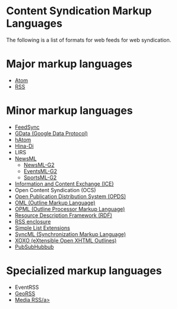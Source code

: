 # Content Syndication Markup Languages
The following is a list of formats for web feeds for web syndication.

# Major markup languages

- <a href="https://tools.ietf.org/html/rfc4287" target="_blank" >Atom</a>
- <a href="http://www.xul.fr/en-xml-rss.html" target="_blank" >RSS</a>

# Minor markup languages

- <a href="http://feedsyncsamples.codeplex.com/wikipage?title=FeedSync%20for%20Atom%20and%20RSS%20%28v1.0%29%20specification" target="_blank" >FeedSync</a>
- <a href="https://developers.google.com/gdata/" target="_blank" >GData (Google Data Protocol)</a>
- <a href="http://microformats.org/wiki/hatom" target="_blank" >hAtom</a>
- <a href="http://kohgushi.fastwave.gr.jp/hina-doc/" target="_blank" >Hina-Di</a>
- LIRS
- <a href="https://iptc.org/standards/newsml-g2/" target="_blank" >NewsML</a>
  - <a href="https://iptc.org/standards/newsml-g2/" target="_blank" >NewsML-G2</a>
  - <a href="https://iptc.org/standards/eventsml-g2/" target="_blank" >EventsML-G2</a>
  - <a href="https://iptc.org/standards/sportsml-g2/" target="_blank" >SportsML-G2</a>
- <a href="http://xml.coverpages.org/ice.html" target="_blank" >Information and Content Exchange (ICE) </a>
- Open Content Syndication (OCS)
- <a href="http://opds-spec.org/specs/" target="_blank" >Open Publication Distribution System (OPDS)</a>
- <a href="https://en.wikipedia.org/wiki/OML" target="_blank" >OML (Outline Markup Language)</a>
- <a href="http://dev.opml.org/spec2.html" target="_blank" >OPML (Outline Processor Markup Language)</a>
- <a href="http://www.w3.org/TR/2014/REC-rdf11-concepts-20140225/" target="_blank" >Resource Description Framework (RDF)</a>
- <a href="http://www.rssboard.org/rss-specification#ltenclosuregtSubelementOfLtitemgt" target="_blank" >RSS enclosure</a>
- <a href="https://msdn.microsoft.com/en-us/library/gg427659" target="_blank" >Simple List Extensions</a>
- <a href="http://technical.openmobilealliance.org/Technical/technical-information/material-from-affiliates/syncml" target="_blank" >SyncML (Synchronization Markup Language)</a>
- <a href="http://microformats.org/wiki/xoxo" target="_blank" >XOXO (eXtensible Open XHTML Outlines)</a>
- <a href="https://github.com/pubsubhubbub" target="_blank" >PubSubHubbub</a>

# Specialized markup languages

- EventRSS
- <a href="http://www.georss.org/" target="_blank" >GeoRSS</a>
- <a href="http://www.rssboard.org/media-rss" target="_blank" >Media RSS/a>
